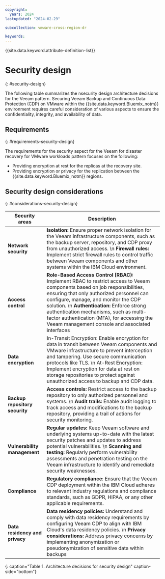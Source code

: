 ```yaml
---
copyright:
  years: 2024
lastupdated: "2024-02-29"

subcollection: vmware-cross-region-dr

keywords:
---
```

{{site.data.keyword.attribute-definition-list}}

# Security design
{: #security-design}

The following table summarizes the nsecurity design architecture decisions for the Veeam pattern. Securing Veeam Backup and Continuous Data Protection (CDP) on VMware within the {{site.data.keyword.Bluemix_notm}} environment requires careful consideration of various aspects to ensure the confidentiality, integrity, and availability of data.

## Requirements
{: #requirements-security-design}

The requirements for the security aspect for the Veeam for disaster recovery for VMware workloads pattern focuses on the following:

- Providing encryption at rest for the replicas at the recovery site.
- Providing encryption or privacy for the replication between the {{site.data.keyword.Bluemix_notm}} regions.

## Security design considerations
{: #considerations-security-design}

| Security areas                       | Description                                                                                                                                                                                                                                                                                                                                                                                                       |
| ------------------------------------ | ----------------------------------------------------------------------------------------------------------------------------------------------------------------------------------------------------------------------------------------------------------------------------------------------------------------------------------------------------------------------------------------------------------------- |
| **Network security**           | **Isolation:** Ensure proper network isolation for the Veeam infrastructure components, such as the backup server, repository, and CDP proxy from unauthorized access.  \n **Firewall rules:** Implement strict firewall rules to control traffic between Veeam components and other systems within the IBM Cloud environment.                                                                           |
| **Access control**             | **Role-Based Access Control (RBAC):** Implement RBAC to restrict access to Veeam components based on job responsibilities, ensuring that only authorized personnel can configure, manage, and monitor the CDP solution.  \n **Authentication:** Enforce strong authentication mechanisms, such as multi-factor authentication (MFA), for accessing the Veeam management console and associated interfaces |
| **Data encryption**            | In-Transit Encryption: Enable encryption for data in transit between Veeam components and VMware infrastructure to prevent interception and tampering. Use secure communication protocols like TLS.  \n At-Rest Encryption: Implement encryption for data at rest on storage repositories to protect against unauthorized access to backup and CDP data.                                                              |
| **Backup repository security** | **Access controls:** Restrict access to the backup repository to only authorized personnel and systems. \n **Audit trails:** Enable audit logging to track access and modifications to the backup repository, providing a trail of actions for security monitoring.                                                                                                                                      |
| **Vulnerability management**   | **Regular updates:** Keep Veeam software and underlying systems up-to-date with the latest security patches and updates to address potential vulnerabilities.  \n **Scanning and testing:** Regularly perform vulnerability assessments and penetration testing on the Veeam infrastructure to identify and remediate security weaknesses.                                                                |
| **Compliance**                 | **Regulatory compliance:** Ensure that the Veeam CDP deployment within the IBM Cloud adheres to relevant industry regulations and compliance standards, such as GDPR, HIPAA, or any other applicable requirements.                                                                                                                                                                                          |
| **Data residency and privacy** | **Data residency policies:** Understand and comply with data residency requirements by configuring Veeam CDP to align with IBM Cloud's data residency policies. \n **Privacy considerations:** Address privacy concerns by implementing anonymization or pseudonymization of sensitive data within backups                                                                                               |
{: caption="Table 1. Architecture decisions for security design" caption-side="bottom"}
